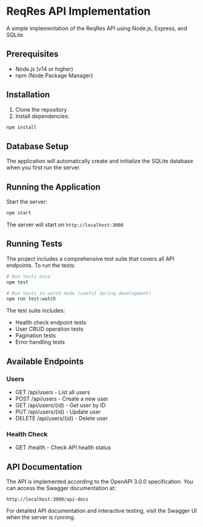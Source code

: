 # ReqRes API Implementation

A simple implementation of the ReqRes API using Node.js, Express, and SQLite.

## Prerequisites

- Node.js (v14 or higher)
- npm (Node Package Manager)

## Installation

1. Clone the repository
2. Install dependencies:

```bash
npm install
```

## Database Setup

The application will automatically create and initialize the SQLite database when you first run the server.

## Running the Application

Start the server:

```bash
npm start
```

The server will start on `http://localhost:3000`

## Running Tests

The project includes a comprehensive test suite that covers all API endpoints. To run the tests:

```bash
# Run tests once
npm test

# Run tests in watch mode (useful during development)
npm run test:watch
```

The test suite includes:

- Health check endpoint tests
- User CRUD operation tests
- Pagination tests
- Error handling tests

## Available Endpoints

### Users

- GET /api/users - List all users
- POST /api/users - Create a new user
- GET /api/users/{id} - Get user by ID
- PUT /api/users/{id} - Update user
- DELETE /api/users/{id} - Delete user

### Health Check

- GET /health - Check API health status

## API Documentation

The API is implemented according to the OpenAPI 3.0.0 specification. You can access the Swagger documentation at:

```
http://localhost:3000/api-docs
```

For detailed API documentation and interactive testing, visit the Swagger UI when the server is running.
